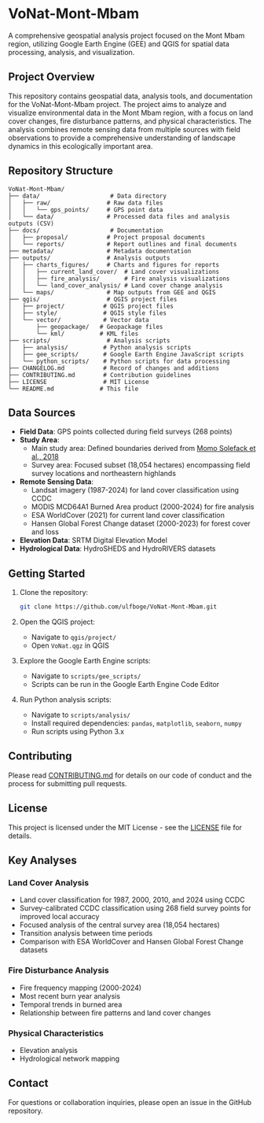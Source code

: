 # VoNat-Mont-Mbam

A comprehensive geospatial analysis project focused on the Mont Mbam region, utilizing Google Earth Engine (GEE) and QGIS for spatial data processing, analysis, and visualization.

## Project Overview

This repository contains geospatial data, analysis tools, and documentation for the VoNat-Mont-Mbam project. The project aims to analyze and visualize environmental data in the Mont Mbam region, with a focus on land cover changes, fire disturbance patterns, and physical characteristics. The analysis combines remote sensing data from multiple sources with field observations to provide a comprehensive understanding of landscape dynamics in this ecologically important area.

## Repository Structure

```
VoNat-Mont-Mbam/
├── data/                    # Data directory
│   ├── raw/                # Raw data files
│   │   └── gps_points/     # GPS point data
│   └── data/               # Processed data files and analysis outputs (CSV)
├── docs/                    # Documentation
│   ├── proposal/           # Project proposal documents
│   └── reports/            # Report outlines and final documents
├── metadata/               # Metadata documentation
├── outputs/                # Analysis outputs
│   ├── charts_figures/     # Charts and figures for reports
│   │   ├── current_land_cover/  # Land cover visualizations
│   │   ├── fire_analysis/       # Fire analysis visualizations
│   │   └── land_cover_analysis/ # Land cover change analysis
│   └── maps/               # Map outputs from GEE and QGIS
├── qgis/                   # QGIS project files
│   ├── project/           # QGIS project files
│   ├── style/             # QGIS style files
│   └── vector/            # Vector data
│       ├── geopackage/   # Geopackage files
│       └── kml/          # KML files
├── scripts/                # Analysis scripts
│   ├── analysis/          # Python analysis scripts
│   ├── gee_scripts/       # Google Earth Engine JavaScript scripts
│   └── python_scripts/    # Python scripts for data processing
├── CHANGELOG.md           # Record of changes and additions
├── CONTRIBUTING.md        # Contribution guidelines
├── LICENSE                # MIT License
└── README.md             # This file
```

## Data Sources

- **Field Data**: GPS points collected during field surveys (268 points)
- **Study Area**: 
  - Main study area: Defined boundaries derived from [Momo Solefack et al., 2018](https://revuecangeotrop.ca/volume-8-numero-2/8799/)
  - Survey area: Focused subset (18,054 hectares) encompassing field survey locations and northeastern highlands
- **Remote Sensing Data**:
  - Landsat imagery (1987-2024) for land cover classification using CCDC
  - MODIS MCD64A1 Burned Area product (2000-2024) for fire analysis
  - ESA WorldCover (2021) for current land cover classification
  - Hansen Global Forest Change dataset (2000-2023) for forest cover and loss
- **Elevation Data**: SRTM Digital Elevation Model
- **Hydrological Data**: HydroSHEDS and HydroRIVERS datasets

## Getting Started

1. Clone the repository:
   ```bash
   git clone https://github.com/ulfboge/VoNat-Mont-Mbam.git
   ```

2. Open the QGIS project:
   - Navigate to `qgis/project/`
   - Open `VoNat.qgz` in QGIS

3. Explore the Google Earth Engine scripts:
   - Navigate to `scripts/gee_scripts/`
   - Scripts can be run in the Google Earth Engine Code Editor

4. Run Python analysis scripts:
   - Navigate to `scripts/analysis/`
   - Install required dependencies: `pandas`, `matplotlib`, `seaborn`, `numpy`
   - Run scripts using Python 3.x

## Contributing

Please read [CONTRIBUTING.md](CONTRIBUTING.md) for details on our code of conduct and the process for submitting pull requests.

## License

This project is licensed under the MIT License - see the [LICENSE](LICENSE) file for details.

## Key Analyses

### Land Cover Analysis
- Land cover classification for 1987, 2000, 2010, and 2024 using CCDC
- Survey-calibrated CCDC classification using 268 field survey points for improved local accuracy
- Focused analysis of the central survey area (18,054 hectares)
- Transition analysis between time periods
- Comparison with ESA WorldCover and Hansen Global Forest Change datasets

### Fire Disturbance Analysis
- Fire frequency mapping (2000-2024)
- Most recent burn year analysis
- Temporal trends in burned area
- Relationship between fire patterns and land cover changes

### Physical Characteristics
- Elevation analysis
- Hydrological network mapping

## Contact

For questions or collaboration inquiries, please open an issue in the GitHub repository.
